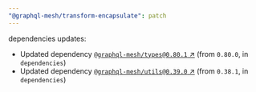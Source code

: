 ```yaml
---
"@graphql-mesh/transform-encapsulate": patch
---
```


dependencies updates: 

- Updated dependency [`@graphql-mesh/types@0.80.1` ↗︎](https://www.npmjs.com/package/@graphql-mesh/types/v/0.80.1) (from `0.80.0`, in `dependencies`)
- Updated dependency [`@graphql-mesh/utils@0.39.0` ↗︎](https://www.npmjs.com/package/@graphql-mesh/utils/v/0.39.0) (from `0.38.1`, in `dependencies`)
